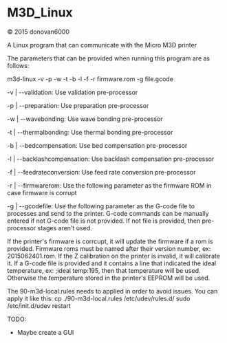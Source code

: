 # M3D_Linux
© 2015 donovan6000

A Linux program that can communicate with the Micro M3D printer

The parameters that can be provided when running this program are as follows:

m3d-linux -v -p -w -t -b -l -f -r firmware.rom -g file.gcode

-v | --validation: Use validation pre-processor

-p | --preparation: Use preparation pre-processor

-w | --wavebonding: Use wave bonding pre-processor

-t | --thermalbonding: Use thermal bonding pre-processor

-b | --bedcompensation: Use bed compensation pre-processor

-l | --backlashcompensation: Use backlash compensation pre-processor

-f | --feedrateconversion: Use feed rate conversion pre-processor

-r | --firmwarerom: Use the following parameter as the firmware ROM in case firmware is corrupt

-g | --gcodefile: Use the following parameter as the G-code file to processes and send to the printer. G-code commands can be manually entered if not G-code file is not provided. If not file is provided, then pre-processor stages aren't used.

If the printer's firmware is corrcupt, it will update the firmware if a rom is provided. Firmware roms must be named after their version number, ex: 2015062401.rom. If the Z calibration on the printer is invalid, it will calibrate it. If a G-code file is provided and it contains a line that indicated the ideal temperature, ex: ;ideal temp:195, then that temperature will be used. Otherwise the temperature stored in the printer's EEPROM will be used.


The 90-m3d-local.rules needs to applied in order to avoid issues. You can apply it like this:
cp ./90-m3d-local.rules /etc/udev/rules.d/
sudo /etc/init.d/udev restart


TODO:
* Maybe create a GUI
